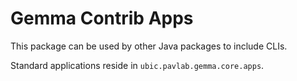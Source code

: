 # Gemma Contrib Apps

This package can be used by other Java packages to include CLIs.

Standard applications reside in `ubic.pavlab.gemma.core.apps`.